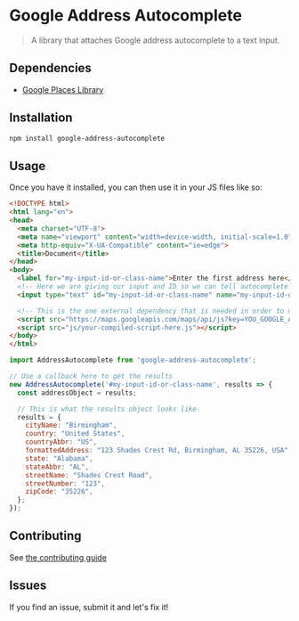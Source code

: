 # Google Address Autocomplete
> A library that attaches Google address autocomplete to a text input.

## Dependencies
- [Google Places Library](https://maps.googleapis.com/maps/api/js?key=YOU_GOOGLE_API_KEY_GOES_HERE&libraries=places)
## Installation
```bash
npm install google-address-autocomplete
```

## Usage
Once you have it installed, you can then use it in your JS files like so:

```HTML
<!DOCTYPE html>
<html lang="en">
<head>
  <meta charset="UTF-8">
  <meta name="viewport" content="width=device-width, initial-scale=1.0">
  <meta http-equiv="X-UA-Compatible" content="ie=edge">
  <title>Document</title>
</head>
<body>
  <label for="my-input-id-or-class-name">Enter the first address here</label>
  <!-- Here we are giving our input and ID so we can tell autocomplete where to work -->
  <input type="text" id="my-input-id-or-class-name" name="my-input-id-or-class-name" />

  <!-- This is the one external dependency that is needed in order to make this package work -->
  <script src="https://maps.googleapis.com/maps/api/js?key=YOU_GOOGLE_API_KEY_GOES_HERE&libraries=places"></script>
  <script src="js/your-compiled-script-here.js"></script>
</body>
</html>
```

```JavaScript
import AddressAutocomplete from 'google-address-autocomplete';

// Use a callback here to get the results
new AddressAutocomplete('#my-input-id-or-class-name', results => {
  const addressObject = results;

  // This is what the results object looks like
  results = {
    cityName: "Birmingham",
    country: "United States",
    countryAbbr: "US",
    formattedAddress: "123 Shades Crest Rd, Birmingham, AL 35226, USA",
    state: "Alabama",
    stateAbbr: "AL",
    streetName: "Shades Crest Road",
    streetNumber: "123",
    zipCode: "35226",
  };
});
```

## Contributing
See [the contributing guide](./CONTRIBUTING.md)

## Issues
If you find an issue, submit it and let's fix it!